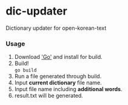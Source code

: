 # dic-updater
Dictionary updater for open-korean-text

### Usage
1. Download ['Go'](https://golang.org/dl/) and install for build.
2. Build!  
`go build`
3. Run a file generated through build.
4. Input **current dictionary** file name.
5. Input file name including **additional words**.
5. result.txt will be generated.
